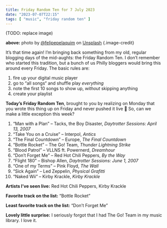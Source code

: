```yaml
---
title: Friday Random Ten for 7 July 2023
date: "2023-07-07T22:15"
tags: [ "music", "friday random ten" ]
---
```


(TODO: replace image)

**above:** photo by [@felipepelaquim](https://unsplash.com/ko/@felipepelaquim?utm_source=unsplash&utm_medium=referral&utm_content=creditCopyText) on [Unsplash](https://unsplash.com/photos/UNNAYh3sMOg?utm_source=unsplash&utm_medium=referral&utm_content=creditCopyText) {.image-credit}

It’s that time again! I’m bringing back something from my old, regular blogging days of the mid-aughts: the Friday Random Ten. I don’t remember who started this tradition, but a bunch of us Philly bloggers would bring this around every Friday. The basic rules are:

1. fire up your digital music player
1. go to “all songs“ and shuffle play _everything_
1. note the first 10 songs to show up, _without_ skipping anything
1. create your playlist

**Today’s Friday Random Ten**, brought to you by realizing on Monday that you wrote this thing up on Friday and never pushed it live 🫠 So, can we make a little exception this week?

1. “Man with a Plan” &#8211; Tacks, the Boy Disaster, _Daytrotter Sessions: April 13, 2007_
2. “Take You on a Cruise” &#8211; Interpol, _Antics_
3. “The Final Countdown” &#8211; Europe, _The Final Countdown_
4. “Bottle Rocket” &#8211; The Go! Team, _Thunder Lightning Strike_
5. “Blood Patrol” &#8211; VLLNS ft. Powernerd, _Dreamhour_
6. “Don’t Forget Me” &#8211; Red Hot Chili Peppers, _By the Way_
7. “Flight 180” &#8211; Bishop Allen, _Daytrotter Sessions: June 1, 2007_
8. “One of my Terms” &#8211; Pink Floyd, _The Wall_
9. “Sick Again” &#8211; Led Zeppelin, _Physical Grafitti_
10. “Naked Wii” &#8211; Kirby Krackle, _Kirby Krackle_

**Artists I’ve seen live:** Red Hot Chili Peppers, Kirby Krackle

**Favorite track on the list:** “Bottle Rocket”

**Least favorite track on the list:** “Don’t Forget Me”

**Lovely little surprise:** I seriously forgot that I had The Go! Team in my music library. I love it.

